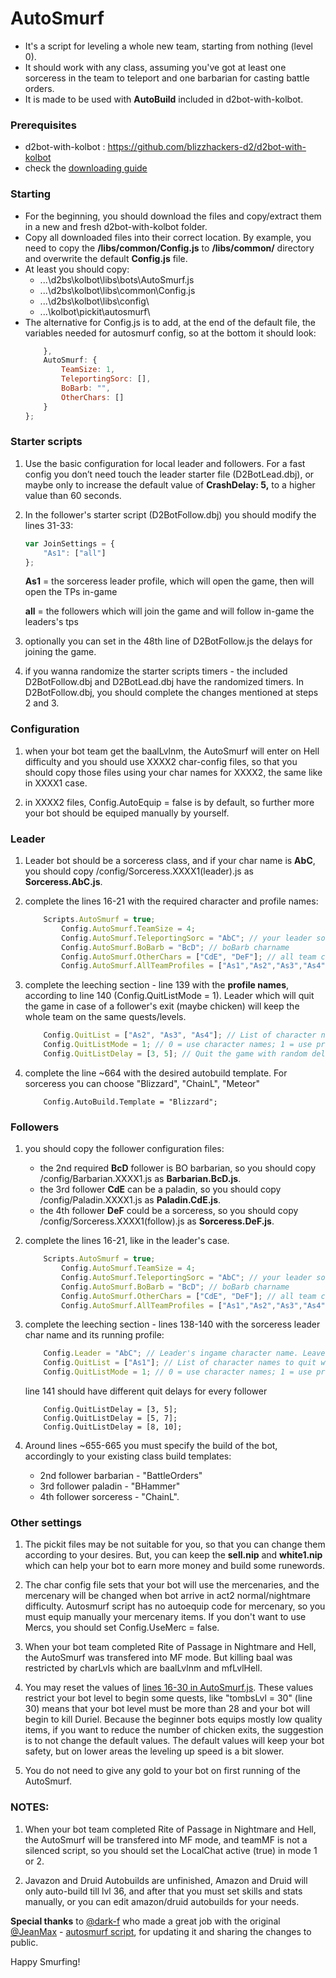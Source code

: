 # AutoSmurf

- It's a script for leveling a whole new team, starting from nothing (level 0).
- It should work with any class, assuming you've got at least one sorceress in the team to teleport and one barbarian for casting battle orders.
- It is made to be used with **AutoBuild** included in d2bot-with-kolbot.

### Prerequisites

- d2bot-with-kolbot : https://github.com/blizzhackers-d2/d2bot-with-kolbot
- check the [downloading guide](https://github.com/blizzhackers-d2/documentation/blob/master/d2bot/Download.md#download)

### Starting

- For the beginning, you should download the files and copy/extract them in a new and fresh d2bot-with-kolbot folder.
- Copy all downloaded files into their correct location. By example, you need to copy the **/libs/common/Config.js** to **/libs/common/** directory and overwrite the default **Config.js** file. 
- At least you should copy:
	- ...\d2bs\kolbot\libs\bots\AutoSmurf.js
	- ...\d2bs\kolbot\libs\common\Config.js
	- ...\d2bs\kolbot\libs\config\
	- ...\kolbot\pickit\autosmurf\
- The alternative for Config.js is to add, at the end of the default file, the variables needed for autosmurf config, so at the bottom it should look:
	```javascript
		},
		AutoSmurf: {
			TeamSize: 1,
			TeleportingSorc: [],
			BoBarb: "",
			OtherChars: []
		}
	};
	```

### Starter scripts

1. Use the basic configuration for local leader and followers. For a fast config you don’t need touch the leader starter file (D2BotLead.dbj), or maybe only to increase the default value of 	**CrashDelay: 5,** to a higher value than 60 seconds.

2. In the follower's starter script (D2BotFollow.dbj) you should modify the lines 31-33:
	```javascript
	var JoinSettings = {
		"As1": ["all"]
	};
	```
	**As1** = the sorceress leader profile, which will open the game, then will open the TPs in-game

	**all** = the followers which will join the game and will follow in-game the leaders's tps

3. optionally you can set in the 48th line of D2BotFollow.js the delays for joining the game.

4. if you wanna randomize the starter scripts timers - the included D2BotFollow.dbj and D2BotLead.dbj have the randomized timers. In D2BotFollow.dbj, you should complete the changes mentioned at steps 2 and 3.

### Configuration

1. when your bot team get the baalLvlnm, the AutoSmurf will enter on Hell difficulty and you should use XXXX2 char-config files, so that you should copy those files using your char names for XXXX2, the same like in XXXX1 case.

2. in XXXX2 files, Config.AutoEquip = false is by default, so  further more your bot should be equiped manually by yourself. 

### Leader

1. Leader bot should be a sorceress class, and if your char name is **AbC**, you should copy /config/Sorceress.XXXX1(leader).js as **Sorceress.AbC.js**.

2. complete the lines 16-21 with the required character and profile names:
	```javascript
		Scripts.AutoSmurf = true;
			Config.AutoSmurf.TeamSize = 4;
			Config.AutoSmurf.TeleportingSorc = "AbC"; // your leader sorceress charname.
			Config.AutoSmurf.BoBarb = "BcD"; // boBarb charname
			Config.AutoSmurf.OtherChars = ["CdE", "DeF"]; // all team charnames, excluding the leader and boBarb
			Config.AutoSmurf.AllTeamProfiles = ["As1","As2","As3","As4"]; // the whole team PROFILE names
	```

2. complete the leeching section - line 139 with the **profile names**, according to line 140 (Config.QuitListMode = 1). Leader which will quit the game in case of a follower's exit (maybe chicken) will keep the whole team on the same quests/levels.
	```javascript
		Config.QuitList = ["As2", "As3", "As4"]; // List of character names to quit with.
		Config.QuitListMode = 1; // 0 = use character names; 1 = use profile names (all profiles must run on the same computer).
		Config.QuitListDelay = [3, 5]; // Quit the game with random delay in case of using Config.QuitList. Example: Config.QuitListDelay = [1, 10];
	```

3. complete the line ~664 with the desired autobuild template. For sorceress you can choose "Blizzard", "ChainL", "Meteor" 
	```
		Config.AutoBuild.Template = "Blizzard";
	```

### Followers

1. you should copy the follower configuration files:
	- the 2nd required **BcD** follower is BO barbarian, so you should copy /config/Barbarian.XXXX1.js as **Barbarian.BcD.js**.
	- the 3rd follower **CdE** can be a paladin, so you should copy /config/Paladin.XXXX1.js as **Paladin.CdE.js**.
	- the 4th follower **DeF** could be a sorceress, so you should copy /config/Sorceress.XXXX1(follow).js as **Sorceress.DeF.js**.

2. complete the lines 16-21, like in the leader's case.
	```javascript
		Scripts.AutoSmurf = true;
			Config.AutoSmurf.TeamSize = 4;
			Config.AutoSmurf.TeleportingSorc = "AbC"; // your leader sorceress charname.
			Config.AutoSmurf.BoBarb = "BcD"; // boBarb charname
			Config.AutoSmurf.OtherChars = ["CdE", "DeF"]; // all team charnames, excluding the leader and boBarb
			Config.AutoSmurf.AllTeamProfiles = ["As1","As2","As3","As4"]; // the whole team PROFILE names
	```

3. complete the leeching section - lines 138-140 with the sorceress leader char name and its running profile:
	```javascript
		Config.Leader = "AbC"; // Leader's ingame character name. Leave blank to try auto-detection (works in AutoBaal, Wakka, MFHelper)
		Config.QuitList = ["As1"]; // List of character names to quit with.
		Config.QuitListMode = 1; // 0 = use character names; 1 = use profile names (all profiles must run on the same computer).
	```
	line 141 should have different quit delays for every follower
	```
		Config.QuitListDelay = [3, 5];
		Config.QuitListDelay = [5, 7];
		Config.QuitListDelay = [8, 10];
	```

4. Around lines ~655-665 you must specify the build of the bot, accordingly to your existing class build templates:
	- 2nd follower barbarian - "BattleOrders"
	- 3rd follower paladin - "BHammer"
	- 4th follower sorceress - "ChainL".

### Other settings

1. The pickit files may be not suitable for you, so that you can change them according to your desires. But, you can keep the **sell.nip** and **white1.nip** which can help your bot to earn more money and build some runewords.

2. The char config file sets that your bot will use the mercenaries, and the mercenary will be changed when bot arrive in act2 normal/nightmare difficulty. Autosmurf script has no autoequip code for mercenary, so you must equip manually your mercenary items. If you don't want to use Mercs, you should set Config.UseMerc = false. 

3. When your bot team completed Rite of Passage in Nightmare and Hell, the AutoSmurf was transfered into MF mode. But killing baal was restricted by charLvls which are baalLvlnm and mfLvlHell.

4. You may reset the values of [lines 16-30 in AutoSmurf.js](https://github.com/blizzhackers-d2/autosmurf/blob/master/d2bs/kolbot/libs/bots/AutoSmurf.js#L16-L30). These values restrict your bot level to begin some quests, like "tombsLvl = 30" (line 30) means that your bot level must be more than 28 and your bot will begin to kill Duriel. Because the beginner bots equips mostly low quality items, if you want to reduce the number of chicken exits, the suggestion is to not change the default values. The default values will keep your bot safety, but on lower areas the leveling up speed is a bit slower.

5. You do not need to give any gold to your bot on first running of the AutoSmurf.


### NOTES:
1. When your bot team completed Rite of Passage in Nightmare and Hell, the AutoSmurf will be transfered into MF mode, and teamMF is not a silenced script, so you should set the LocalChat active (true) in mode 1 or 2.

2. Javazon and Druid Autobuilds are unfinished, Amazon and Druid will only auto-build till lvl 36, and after that you must set skills and stats manually, or you can edit amazon/druid autobuilds for your needs.


**Special thanks** to [@dark-f](https://d2bot.discourse.group/u/hk-dark-f/) who made a great job with the original [@JeanMax](https://github.com/JeanMax/) - [autosmurf script](https://github.com/JeanMax/AutoSmurf), for updating it and sharing the changes to public.

Happy Smurfing!